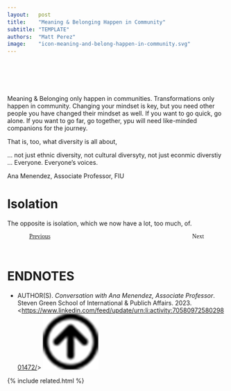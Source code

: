 ```yaml
---
layout:   post
title:    "Meaning & Belonging Happen in Community"
subtitle: "TEMPLATE"
authors:  "Matt Perez"
image:    "icon-meaning-and-belong-happen-in-community.svg"
---
```


<div style="display:none;">
 <p>Meaning & Belonging only happen in communities. The opposite, and what&rsquo;s happening a lot, is isolation.</p>
</div>

<h1>&nbsp;</h1>
 <p>Meaning & Belonging only happen in communities. Transformations only happen in community. Changing your mindset is key, but you need other people you have changed their mindset as well. <span class="_quotespan">If you want to go quick, go alone. If you want to go far, go together,</span> ypu will need like-minded companions for the journey.</p>
 <p>That is, too, what diversity is all about,
  <div class="_citation">
   <p>&hellip; not just ethnic diversity, not cultural diversyty, not just econmic diverstiy &hellip; Everyone. Everyone&rsquo;s voices.</p>
   <p class="_signature">Ana Menendez, Associate Professor, FIU</p>
  </div>
 
<h1>Isolation</h1>
 <p>The opposite is isolation, which we now have a lot, too much, of.

<div style="margin-bottom:1in; width:80%; padding:0 10%; font-family: American Typewriter, serif; ">
 <span style="float:left;  "><a Href="https://radicalcompanies.com/2023/04/17/feelings-are-not-enough">Previous</a></span>
 <span style="float:right; ">                                                                                  Next</span>
</div>

<h1 class="_section">ENDNOTES</h1>
 <ul>
  <li id="en01">
   <p class="_list-item">
    AUTHOR(S).
    <em>Conversation with Ana Menendez, Associate Professor</em>.
    Steven Green School of International & Publich Affairs.
    2023.
    &lt;<a href="https://www.linkedin.com/feed/update/urn:li:activity:7058097258029801472/" target="_blank">https://www.linkedin.com/feed/update/urn:li:activity:7058097258029801472/</a>&gt;
    <a class="_uparrow" href="#bm01"><img src="/assets/img/arrow-up-icon.png"></a>
   </p>
  </li>
 </ul>

{% include related.html %}
